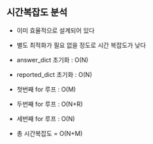 ## 시간복잡도 분석

- 이미 효율적으로 설계되어 있다
- 별도 최적화가 필요 없을 정도로 시간 복잡도가 낮다


- answer_dict 초기화 : O(N)
- reported_dict 초기화 : O(N)
- 첫번째 for 루프 : O(M)
- 두번째 for 루프 : O(N+R)
- 세번째 for 루프 : O(N)


- 총 시간복잡도 = O(N+M)
